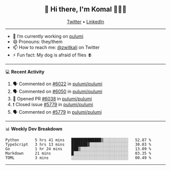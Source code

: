 <h2 align="center"> 👋 Hi there, I'm Komal 🧑🏾‍💻 </h2>
<p align="center">
    <a href="https://twitter.com/zwitkali">Twitter</a> •
    <a href="https://www.linkedin.com/in/komal-ali/">LinkedIn</a>
</p>

--------

- 🔭 I’m currently working on [pulumi](https://github.com/pulumi/pulumi)
- 😄 Pronouns: they/them
- 📫 How to reach me: [@zwitkali](https://twitter.com/zwitkali) on Twitter
- ⚡ Fun fact: My dog is afraid of flies 🪰

--------
💻 **Recent Activity**

<!--START_SECTION:activity-->
1. 🗣 Commented on [#6022](https://github.com/pulumi/pulumi/issues/6022) in [pulumi/pulumi](https://github.com/pulumi/pulumi)
2. 🗣 Commented on [#6050](https://github.com/pulumi/pulumi/issues/6050) in [pulumi/pulumi](https://github.com/pulumi/pulumi)
3. 💪 Opened PR [#6038](https://github.com/pulumi/pulumi/pull/6038) in [pulumi/pulumi](https://github.com/pulumi/pulumi)
4. ❗️ Closed issue [#5779](https://github.com/pulumi/pulumi/issues/5779) in [pulumi/pulumi](https://github.com/pulumi/pulumi)
5. 🗣 Commented on [#5779](https://github.com/pulumi/pulumi/issues/5779) in [pulumi/pulumi](https://github.com/pulumi/pulumi)
<!--END_SECTION:activity-->

--------

📊 **Weekly Dev Breakdown**
<!--START_SECTION:waka-->
```text
Python       5 hrs 41 mins   █████████████▒░░░░░░░░░░░   52.87 % 
TypeScript   3 hrs 13 mins   ███████▓░░░░░░░░░░░░░░░░░   30.03 % 
Go           1 hr 24 mins    ███▒░░░░░░░░░░░░░░░░░░░░░   13.09 % 
Markdown     21 mins         █░░░░░░░░░░░░░░░░░░░░░░░░   03.35 % 
TOML         3 mins          ░░░░░░░░░░░░░░░░░░░░░░░░░   00.49 % 
```
<!--END_SECTION:waka-->

--------